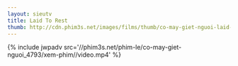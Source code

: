 ```yaml
---
layout: sieutv
title: Laid To Rest
thumb: http://cdn.phim3s.net/images/films/thumb/co-may-giet-nguoi-laid-to-rest-2009.jpg
---
```

{% include jwpadv src='//phim3s.net/phim-le/co-may-giet-nguoi_4793/xem-phim//video.mp4' %}